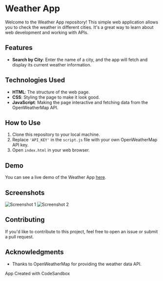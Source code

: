 # Weather App

Welcome to the Weather App repository! This simple web application allows you to check the weather in different cities. It's a great way to learn about web development and working with APIs.

## Features

- **Search by City**: Enter the name of a city, and the app will fetch and display its current weather information.

## Technologies Used

- **HTML**: The structure of the web page.
- **CSS**: Styling the page to make it look good.
- **JavaScript**: Making the page interactive and fetching data from the OpenWeatherMap API.

## How to Use

1. Clone this repository to your local machine.
2. Replace `'API_KEY'` in the `script.js` file with your own OpenWeatherMap API key.
3. Open `index.html` in your web browser.

## Demo

You can see a live demo of the Weather App [here](https://csb-vcz69x.netlify.app/).

## Screenshots

![Screenshot 1](/Screenshot(31).png)
![Screenshot 2](/Screenshot(32).png)

## Contributing

If you'd like to contribute to this project, feel free to open an issue or submit a pull request.

## Acknowledgments

- Thanks to OpenWeatherMap for providing the weather data API.



App Created with CodeSandbox
